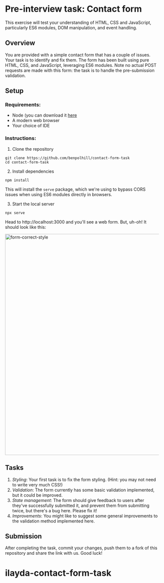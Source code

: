 # Pre-interview task: Contact form

This exercise will test your understanding of HTML, CSS and JavaScript, particularly ES6 modules, DOM manipulation, and event handling. 

## Overview

You are provided with a simple contact form that has a couple of issues. Your task is to identify and fix them. 
The form has been built using pure HTML, CSS, and JavaScript, leveraging ES6 modules. Note no actual POST requests are made with this form: 
the task is to handle the pre-submission validation.

## Setup

### Requirements:

* Node (you can download it [here](https://nodejs.org/en/download)
* A modern web browser
* Your choice of IDE

### Instructions:

1. Clone the repository
```
git clone https://github.com/benpolhill/contact-form-task
cd contact-form-task
```
2. Install dependencies
```
npm install
```
This will install the `serve` package, which we're using to bypass CORS issues when using ES6 modules directly in browsers.

3. Start the local server
```
npx serve
```
Head to http://localhost:3000 and you'll see a web form. But, uh-oh! It should look like this:

<img width="725" alt="form-correct-style" src="https://github.com/benpolhill/contact-form-task/assets/39273900/4b34b9c6-de85-458d-9717-c0d41ba8c33a">

## Tasks

1. *Styling*: Your first task is to fix the form styling. (Hint: you may not need to write very much CSS!)
2. *Validation*: The form currently has some basic validation implemented, but it could be improved.
3. *State management*: The form should give feedback to users after they've successfully submitted it, and prevent them from submitting twice, but there's a bug here. Please fix it!
4. *Improvements*: You might like to suggest some general improvements to the validation method implemented here.

## Submission

After completing the task, commit your changes, push them to a fork of this repository and share the link with us. Good luck!
# ilayda-contact-form-task
